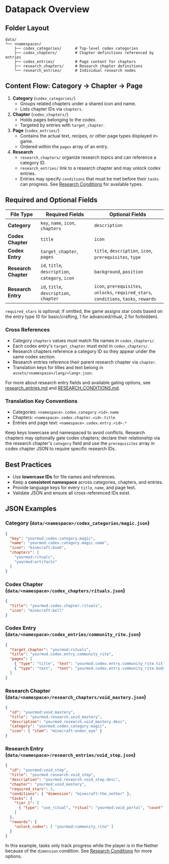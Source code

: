 # Datapack Overview

## Folder Layout

```
data/
└── <namespace>/
    ├── codex_categories/      # Top-level codex categories
    ├── codex_chapters/        # Chapter definitions referenced by entries
    ├── codex_entries/         # Page content for chapters
    ├── research_chapters/     # Research chapter definitions
    └── research_entries/      # Individual research nodes
```

## Content Flow: Category → Chapter → Page

1. **Category** (`codex_categories/`)
   - Groups related chapters under a shared icon and name.
   - Lists chapter IDs via `chapters`.
2. **Chapter** (`codex_chapters/`)
   - Holds pages belonging to the codex.
   - Targeted by entries with `target_chapter`.
3. **Page** (`codex_entries/`)
   - Contains the actual text, recipes, or other page types displayed in-game.
   - Ordered within the `pages` array of an entry.
4. **Research**
   - `research_chapters/` organize research topics and can reference a category ID.
   - `research_entries/` link to a research chapter and may unlock codex entries.
   - Entries may specify `conditions` that must be met before their `tasks` can progress. See [Research Conditions](RESEARCH_CONDITIONS.md) for available types.

## Required and Optional Fields

| File Type | Required Fields | Optional Fields |
|-----------|-----------------|-----------------|
| **Category** | `key`, `name`, `icon`, `chapters` | `description` |
| **Codex Chapter** | `title` | `icon` |
| **Codex Entry** | `target_chapter`, `pages` | `title`, `description`, `icon`, `prerequisites`, `type` |
| **Research Chapter** | `id`, `title`, `description`, `category`, `icon` | `background`, `position` |
| **Research Entry** | `id`, `title`, `description`, `chapter` | `icon`, `prerequisites`, `unlocks`, `required_stars`, `conditions`, `tasks`, `rewards` |

`required_stars` is optional; if omitted, the game assigns star costs based on the entry type (0 for basic/crafting, 1 for advanced/ritual, 2 for forbidden).

### Cross References

- Category `chapters` values must match file names in `codex_chapters/`.
- Each codex entry's `target_chapter` must exist in `codex_chapters/`.
- Research chapters reference a category ID so they appear under the same codex section.
- Research entries reference their parent research chapter via `chapter`.
- Translation keys for titles and text belong in `assets/<namespace>/lang/<lang>.json`.

For more about research entry fields and available gating options, see [research_entries.md](research_entries.md) and [RESEARCH_CONDITIONS.md](RESEARCH_CONDITIONS.md).

### Translation Key Conventions

- Categories: `<namespace>.codex.category.<id>.name`
- Chapters: `<namespace>.codex.chapter.<id>.title`
- Entries and page text: `<namespace>.codex.entry.<id>.*`

Keep keys lowercase and namespaced to avoid conflicts. Research chapters
may optionally gate codex chapters; declare their relationship via the
research chapter's `category` field and use the `prerequisites` array in
codex chapter JSON to require specific research IDs.

## Best Practices

- Use **lowercase IDs** for file names and references.
- Keep a **consistent namespace** across categories, chapters, and entries.
- Provide language keys for every `title`, `name`, and page text.
- Validate JSON and ensure all cross-referenced IDs exist.

## JSON Examples

### Category (`data/<namespace>/codex_categories/magic.json`)
```json
{
  "key": "yourmod.codex.category.magic",
  "name": "yourmod.codex.category.magic.name",
  "icon": "minecraft:book",
  "chapters": [
    "yourmod:rituals",
    "yourmod:artifacts"
  ]
}
```

### Codex Chapter (`data/<namespace>/codex_chapters/rituals.json`)
```json
{
  "title": "yourmod.codex.chapter.rituals",
  "icon": "minecraft:bell"
}
```

### Codex Entry (`data/<namespace>/codex_entries/community_rite.json`)
```json
{
  "target_chapter": "yourmod:rituals",
  "title": "yourmod.codex.entry.community_rite",
  "pages": [
    { "type": "title", "text": "yourmod.codex.entry.community_rite.title" },
    { "type": "text",  "text": "yourmod.codex.entry.community_rite.body" }
  ]
}
```

### Research Chapter (`data/<namespace>/research_chapters/void_mastery.json`)
```json
{
  "id": "yourmod:void_mastery",
  "title": "yourmod.research.void_mastery",
  "description": "yourmod.research.void_mastery.desc",
  "category": "yourmod.codex.category.magic",
  "icon": { "item": "minecraft:ender_eye" }
}
```

### Research Entry (`data/<namespace>/research_entries/void_step.json`)
```json
{
  "id": "yourmod:void_step",
  "title": "yourmod.research.void_step",
  "description": "yourmod.research.void_step.desc",
  "chapter": "yourmod:void_mastery",
  "required_stars": 2,
  "conditions": { "dimension": "minecraft:the_nether" },
  "tasks": {
    "tier_1": [
      { "type": "use_ritual", "ritual": "yourmod:void_portal", "count": 1 }
    ]
  },
  "rewards": {
    "unlock_codex": [ "yourmod:community_rite" ]
  }
}
```

In this example, tasks only track progress while the player is in the Nether because of the `dimension` condition. See [Research Conditions](RESEARCH_CONDITIONS.md) for more options.

